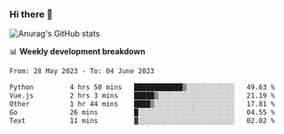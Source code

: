 ### Hi there 👋
![Anurag's GitHub stats](https://github-readme-stats.vercel.app/api?username=jami1024&show_icons=true&theme=radical)

📊 **Weekly development breakdown**
<!--START_SECTION:waka-->

```txt
From: 28 May 2023 - To: 04 June 2023

Python         4 hrs 50 mins   ████████████▒░░░░░░░░░░░░   49.63 %
Vue.js         2 hrs 3 mins    █████▒░░░░░░░░░░░░░░░░░░░   21.19 %
Other          1 hr 44 mins    ████▒░░░░░░░░░░░░░░░░░░░░   17.81 %
Go             26 mins         █░░░░░░░░░░░░░░░░░░░░░░░░   04.55 %
Text           11 mins         ▓░░░░░░░░░░░░░░░░░░░░░░░░   02.02 %
```

<!--END_SECTION:waka-->
<!--
**jami1024/jami1024** is a ✨ _special_ ✨ repository because its `README.md` (this file) appears on your GitHub profile.

Here are some ideas to get you started:

- 🔭 I’m currently working on ...
- 🌱 I’m currently learning ...
- 👯 I’m looking to collaborate on ...
- 🤔 I’m looking for help with ...
- 💬 Ask me about ...
- 📫 How to reach me: ...
- 😄 Pronouns: ...
- ⚡ Fun fact: ...
-->
